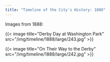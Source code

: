 ```yaml
---
title: "Timeline of the City's History: 1888"
---
```

Images from 1888:

{{< image title="Derby Day at Washington Park" src="/img/timeline/1888/large/243.jpg" >}}

{{< image title="On Their Way to the Derby" src="/img/timeline/1888/large/242.jpg" >}}